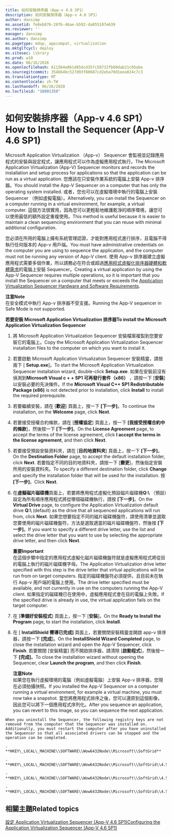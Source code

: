 ```yaml
---
title: 如何安裝排序器（App-v 4.6 SP1）
description: 如何安裝排序器（App-v 4.6 SP1）
author: dansimp
ms.assetid: fe8eb876-28fb-46ae-b592-da055107e639
ms.reviewer: ''
manager: dansimp
ms.author: dansimp
ms.pagetype: mdop, appcompat, virtualization
ms.mktglfcycl: deploy
ms.sitesec: library
ms.prod: w10
ms.date: 06/16/2016
ms.openlocfilehash: 611564e861d65dcd357c58732fb60dab21c05abe
ms.sourcegitcommit: 354664bc527d93f80687cd2eba70d1eea024c7c3
ms.translationtype: MT
ms.contentlocale: zh-TW
ms.lasthandoff: 06/26/2020
ms.locfileid: "10801350"
---
```

# <span data-ttu-id="1db1d-103">如何安裝排序器（App-v 4.6 SP1）</span><span class="sxs-lookup"><span data-stu-id="1db1d-103">How to Install the Sequencer (App-V 4.6 SP1)</span></span>


<span data-ttu-id="1db1d-104">Microsoft Application Virtualization （App-v） Sequencer 會監視並記錄應用程式的安裝與設定程式，讓應用程式可以作為虛擬應用程式執行。</span><span class="sxs-lookup"><span data-stu-id="1db1d-104">The Microsoft Application Virtualization (App-V) Sequencer monitors and records the installation and setup process for applications so that the application can be run as a virtual application.</span></span> <span data-ttu-id="1db1d-105">您應該在只安裝作業系統的電腦上安裝 App-v 排序器。</span><span class="sxs-lookup"><span data-stu-id="1db1d-105">You should install the App-V Sequencer on a computer that has only the operating system installed.</span></span> <span data-ttu-id="1db1d-106">或者，您也可以在虛擬環境中執行的電腦上安裝 Sequencer （例如虛擬電腦）。</span><span class="sxs-lookup"><span data-stu-id="1db1d-106">Alternatively, you can install the Sequencer on a computer running in a virtual environment, for example, a virtual computer.</span></span> <span data-ttu-id="1db1d-107">這個方法很實用，因為您可以更輕鬆地維護乾淨的順序環境，讓您可以使用最低的額外設定重複使用。</span><span class="sxs-lookup"><span data-stu-id="1db1d-107">This method is useful because it is easier to maintain a clean sequencing environment that you can reuse with minimal additional configuration.</span></span>

<span data-ttu-id="1db1d-108">您必須在所用的電腦上擁有系統管理認證，才能對應用程式進行排序，且電腦不得執行任何版本的 App-v 用戶端。</span><span class="sxs-lookup"><span data-stu-id="1db1d-108">You must have administrative credentials on the computer you are using to sequence the application, and the computer must not be running any version of App-V client.</span></span> <span data-ttu-id="1db1d-109">使用 App-v 排序器建立虛擬應用程式需要多個作業，所以請務必在符合或超過[應用程式虛擬化排序器硬體和軟體需求](application-virtualization-sequencer-hardware-and-software-requirements.md)的電腦上安裝 Sequencer。</span><span class="sxs-lookup"><span data-stu-id="1db1d-109">Creating a virtual application by using the App-V Sequencer requires multiple operations, so it is important that you install the Sequencer on a computer that meets or exceeds the [Application Virtualization Sequencer Hardware and Software Requirements](application-virtualization-sequencer-hardware-and-software-requirements.md).</span></span>

**<span data-ttu-id="1db1d-110">注意</span><span class="sxs-lookup"><span data-stu-id="1db1d-110">Note</span></span>**  
<span data-ttu-id="1db1d-111">在安全模式中執行 App-v 排序器不受支援。</span><span class="sxs-lookup"><span data-stu-id="1db1d-111">Running the App-V sequencer in Safe Mode is not supported.</span></span>



**<span data-ttu-id="1db1d-112">若要安裝 Microsoft Application Virtualization 排序器</span><span class="sxs-lookup"><span data-stu-id="1db1d-112">To install the Microsoft Application Virtualization Sequencer</span></span>**

1.  <span data-ttu-id="1db1d-113">將 Microsoft Application Virtualization Sequencer 安裝檔案複製到您要安裝它的電腦上。</span><span class="sxs-lookup"><span data-stu-id="1db1d-113">Copy the Microsoft Application Virtualization Sequencer installation files to the computer on which you want to install it.</span></span>

2.  <span data-ttu-id="1db1d-114">若要啟動 Microsoft Application Virtualization Sequencer 安裝精靈，請按兩下 [ **Setup.exe**]。</span><span class="sxs-lookup"><span data-stu-id="1db1d-114">To start the Microsoft Application Virtualization Sequencer installation wizard, double-click **Setup.exe**.</span></span> <span data-ttu-id="1db1d-115">如果在安裝前沒有偵測到**Microsoft Visual c + + SP1 可再發行套件（x86）** ，請按一下 [**安裝**] 以安裝必要的先決條件。</span><span class="sxs-lookup"><span data-stu-id="1db1d-115">If the **Microsoft Visual C++ SP1 Redistributable Package (x86)** is not detected prior to installation, click **Install** to install the required prerequisite.</span></span>

3.  <span data-ttu-id="1db1d-116">若要繼續安裝，請在 [**歡迎**] 頁面上，按一下 **[下一步]**。</span><span class="sxs-lookup"><span data-stu-id="1db1d-116">To continue the installation, on the **Welcome** page, click **Next**.</span></span>

4.  <span data-ttu-id="1db1d-117">若要接受授權合約條款，請在 [**授權協定**] 頁面上，按一下 **[我接受授權合約中的條款**]，然後按一下 **[下一步]**。</span><span class="sxs-lookup"><span data-stu-id="1db1d-117">On the **License Agreement** page, to accept the terms of the license agreement, click **I accept the terms in the license agreement**, and then click **Next**.</span></span>

5.  <span data-ttu-id="1db1d-118">若要接受預設安裝資料夾，請在 [**目的地資料夾**] 頁面上，按一下 **[下一步]**。</span><span class="sxs-lookup"><span data-stu-id="1db1d-118">On the **Destination Folder** page, to accept the default installation folder, click **Next**.</span></span> <span data-ttu-id="1db1d-119">若要指定不同的目的地資料夾，請按一下 [**變更**]，然後指定安裝所用的安裝資料夾。</span><span class="sxs-lookup"><span data-stu-id="1db1d-119">To specify a different destination folder, click **Change** and specify the installation folder that will be used for the installation.</span></span> <span data-ttu-id="1db1d-120">按 **\[下一步\]**。</span><span class="sxs-lookup"><span data-stu-id="1db1d-120">Click **Next**.</span></span>

6.  <span data-ttu-id="1db1d-121">在**虛擬磁片磁碟機**頁面上，若要將應用程式虛擬化預設磁片磁碟機**Q:\\** （預設）設定為所有順序應用程式將從哪個磁碟機執行，請按 **[下一步]**。</span><span class="sxs-lookup"><span data-stu-id="1db1d-121">On the **Virtual Drive** page, to configure the Application Virtualization default drive **Q:\\** (default) as the drive that all sequenced applications will run from, click **Next**.</span></span> <span data-ttu-id="1db1d-122">如果您想要指定不同的磁片磁碟機盤符，請使用清單並選取您要使用的磁片磁碟機盤符，方法是選取適當的磁片磁碟機盤符，然後按 **[下一步]**。</span><span class="sxs-lookup"><span data-stu-id="1db1d-122">If you want to specify a different drive letter, use the list and select the drive letter that you want to use by selecting the appropriate drive letter, and then click **Next**.</span></span>

    **<span data-ttu-id="1db1d-123">重要</span><span class="sxs-lookup"><span data-stu-id="1db1d-123">Important</span></span>**  
    <span data-ttu-id="1db1d-124">在這個步驟中指定的應用程式虛擬化磁片磁碟機盤符就是虛擬應用程式將從目的電腦上執行的磁片磁碟機字母。</span><span class="sxs-lookup"><span data-stu-id="1db1d-124">The Application Virtualization drive letter specified with this step is the drive letter that virtual applications will be run from on target computers.</span></span> <span data-ttu-id="1db1d-125">指定的磁碟機盤符必須提供，且目前未在執行 App-v 用戶端的電腦上使用。</span><span class="sxs-lookup"><span data-stu-id="1db1d-125">The drive letter specified must be available, and not currently in use on the computers running the App-V client.</span></span> <span data-ttu-id="1db1d-126">如果指定的磁碟機已在使用中，虛擬應用程式會在目的電腦上失敗。</span><span class="sxs-lookup"><span data-stu-id="1db1d-126">If the specified drive is already in use, the virtual application fails on the target computer.</span></span>



7.  <span data-ttu-id="1db1d-127">在 [**準備好安裝程式**] 頁面上，按一下 [**安裝**]。</span><span class="sxs-lookup"><span data-stu-id="1db1d-127">On the **Ready to Install the Program** page, to start the installation, click **Install**.</span></span>

8.  <span data-ttu-id="1db1d-128">在 [ **InstallShield 嚮導已完成]** 頁面上，若要關閉安裝精靈並開啟 app-v 排序器，請按一下 **[完成**]。</span><span class="sxs-lookup"><span data-stu-id="1db1d-128">On the **InstallShield Wizard Completed** page, to close the installation wizard and open the App-V Sequencer, click **Finish**.</span></span> <span data-ttu-id="1db1d-129">若要關閉 [安裝精靈] 而不開啟排序器，請清除 [**啟動程式**]，然後按一下 **[完成]**。</span><span class="sxs-lookup"><span data-stu-id="1db1d-129">To close the installation wizard without opening the Sequencer, clear **Launch the program**, and then click **Finish**.</span></span>

    **<span data-ttu-id="1db1d-130">注意</span><span class="sxs-lookup"><span data-stu-id="1db1d-130">Note</span></span>**  
    <span data-ttu-id="1db1d-131">如果您在執行虛擬環境的電腦（例如虛擬電腦）上安裝 App-v 排序器，您現在必須拍攝快照。</span><span class="sxs-lookup"><span data-stu-id="1db1d-131">If you installed the App-V Sequencer on a computer running a virtual environment, for example a virtual machine, you must now take a snapshot.</span></span> <span data-ttu-id="1db1d-132">當您將應用程式排序之後，您可以還原到這個影像，因此您可以將下一個應用程式序列化。</span><span class="sxs-lookup"><span data-stu-id="1db1d-132">After you sequence an application, you can revert to this image, so you can sequence the next application.</span></span>



~~~
When you uninstall the Sequencer, the following registry keys are not removed from the computer that the Sequencer was installed on. Additionally, you must restart the computer after you have uninstalled the Sequencer so that all associated drivers can be stopped and the operation can be completed.

-   **HKEY\_LOCAL\_MACHINE\\SOFTWARE\\Wow6432Node\\Microsoft\\SoftGrid**

-   **HKEY\_LOCAL\_MACHINE\\SOFTWARE\\Wow6432Node\\Microsoft\\SoftGrid\\4.5**

-   **HKEY\_LOCAL\_MACHINE\\SOFTWARE\\Wow6432Node\\Microsoft\\SoftGrid\\4.5\\SystemGuard**

-   **HKEY\_LOCAL\_MACHINE\\SOFTWARE\\Wow6432Node\\Microsoft\\SoftGrid\\4.5\\SystemGuard\\SecKey**
~~~

## <span data-ttu-id="1db1d-133">相關主題</span><span class="sxs-lookup"><span data-stu-id="1db1d-133">Related topics</span></span>


[<span data-ttu-id="1db1d-134">設定 Application Virtualization Sequencer (App-V 4.6 SP1)</span><span class="sxs-lookup"><span data-stu-id="1db1d-134">Configuring the Application Virtualization Sequencer (App-V 4.6 SP1)</span></span>](configuring-the-application-virtualization-sequencer--app-v-46-sp1-.md)









